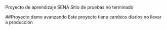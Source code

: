 Proyecto de aprendizaje SENA
Sitio de pruebas no terminado

##Proyecto demo avanzando
Este proyecto tiene cambios diarios no llevar a producción
